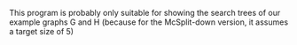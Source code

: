 This program is probably only suitable for showing the search trees of our example graphs G and H (because for the McSplit-down version, it assumes a target size of 5)

